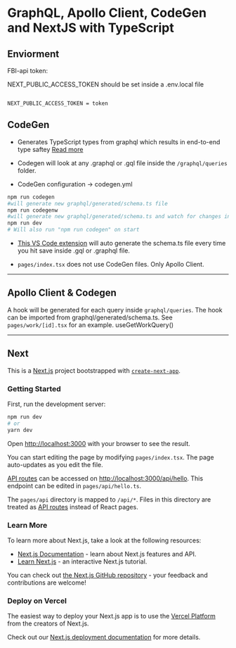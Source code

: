 # GraphQL, Apollo Client, CodeGen and NextJS with TypeScript 
## Enviorment
FBI-api token:

NEXT_PUBLIC_ACCESS_TOKEN should be set inside a .env.local file
```

NEXT_PUBLIC_ACCESS_TOKEN = token

```
## CodeGen
* Generates TypeScript types from graphql which results in end-to-end type saftey 
[Read more](https://www.the-guild.dev/graphql/codegen)

* Codegen will look at any .graphql or .gql file inside the `/graphql/queries` folder.


* CodeGen configuration -> codegen.yml

```bash
npm run codegen
#will generate new graphql/generated/schema.ts file
npm run codegenw
#will generate new graphql/generated/schema.ts and watch for changes in .graphql and .gql files
npm run dev
# Will also run "npm run codegen" on start 
```

* [This VS Code extension](https://marketplace.visualstudio.com/items?itemName=capaj.graphql-codegen-vscode) will auto generate the schema.ts file every time you hit save inside .gql or .graphql file.

* `pages/index.tsx` does not use CodeGen files. Only Apollo Client.

---
## Apollo Client & Codegen
A hook will be generated for each query inside `graphql/queries`. The hook can be imported from graphql/generated/schema.ts. 
See `pages/work/[id].tsx` for an example. useGetWorkQuery()

---
## Next
This is a [Next.js](https://nextjs.org/) project bootstrapped with [`create-next-app`](https://github.com/vercel/next.js/tree/canary/packages/create-next-app).

### Getting Started

First, run the development server:

```bash
npm run dev
# or
yarn dev
```

Open [http://localhost:3000](http://localhost:3000) with your browser to see the result.

You can start editing the page by modifying `pages/index.tsx`. The page auto-updates as you edit the file.

[API routes](https://nextjs.org/docs/api-routes/introduction) can be accessed on [http://localhost:3000/api/hello](http://localhost:3000/api/hello). This endpoint can be edited in `pages/api/hello.ts`.

The `pages/api` directory is mapped to `/api/*`. Files in this directory are treated as [API routes](https://nextjs.org/docs/api-routes/introduction) instead of React pages.

### Learn More

To learn more about Next.js, take a look at the following resources:

- [Next.js Documentation](https://nextjs.org/docs) - learn about Next.js features and API.
- [Learn Next.js](https://nextjs.org/learn) - an interactive Next.js tutorial.

You can check out [the Next.js GitHub repository](https://github.com/vercel/next.js/) - your feedback and contributions are welcome!

### Deploy on Vercel

The easiest way to deploy your Next.js app is to use the [Vercel Platform](https://vercel.com/new?utm_medium=default-template&filter=next.js&utm_source=create-next-app&utm_campaign=create-next-app-readme) from the creators of Next.js.

Check out our [Next.js deployment documentation](https://nextjs.org/docs/deployment) for more details.
